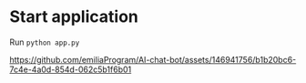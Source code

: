 # Start application
Run `python app.py`



https://github.com/emiliaProgram/AI-chat-bot/assets/146941756/b1b20bc6-7c4e-4a0d-854d-062c5b1f6b01

